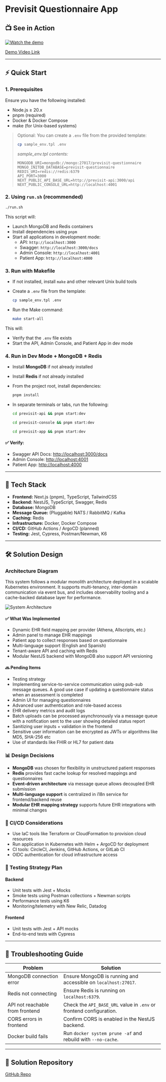 # Previsit Questionnaire App

## 📺 See in Action

[![Watch the demo](./thumbnail.png)](https://drive.google.com/file/d/1YYDtVdH-ls4mmpA12z4u_KNnNy6fo0Ym/view?usp=sharing)


[Demo Video Link](https://drive.google.com/file/d/1YYDtVdH-ls4mmpA12z4u_KNnNy6fo0Ym/view?usp=sharing)

---

## ⚡ Quick Start

### 1. Prerequisites

Ensure you have the following installed:

- Node.js ≥ 20.x
- pnpm (required)
- Docker & Docker Compose
- make (for Unix-based systems)

> Optional: You can create a `.env` file from the provided template:
>
> ```bash
> cp sample_env.tpl .env
> ```
>
> _sample_env.tpl contents:_
> ```env
> MONGODB_URI=mongodb://mongo:27017/previsit-questionnaire
> MONGO_INITDB_DATABASE=previsit-questionnaire
> REDIS_URI=redis://redis:6379
> API_PORT=3000
> NEXT_PUBLIC_API_BASE_URL=http://previsit-api:3000/api
> NEXT_PUBLIC_CONSOLE_URL=http://localhost:4001
> ```

### 2. Using `run.sh` (recommended)

```bash
./run.sh
```

This script will:

- Launch MongoDB and Redis containers
- Install dependencies using `pnpm`
- Start all applications in development mode:
  - API: `http://localhost:3000`
  - Swagger: `http://localhost:3000/docs`
  - Admin Console: `http://localhost:4001`
  - Patient App: `http://localhost:4000`

### 3. Run with Makefile

- If not installed, install `make` and other relevant Unix build tools
- Create a `.env` file from the template:

  ```bash
  cp sample_env.tpl .env
  ```

- Run the Make command:

  ```bash
  make start-all
  ```

This will:
- Verify that the `.env` file exists
- Start the API, Admin Console, and Patient App in dev mode

### 4. Run in Dev Mode + MongoDB + Redis

- Install **MongoDB** if not already installed
- Install **Redis** if not already installed
- From the project root, install dependencies:

  ```bash
  pnpm install
  ```

- In separate terminals or tabs, run the following:

  ```bash
  cd previsit-api && pnpm start:dev
  ```

  ```bash
  cd previsit-console && pnpm start:dev
  ```

  ```bash
  cd previsit-app && pnpm start:dev
  ```

#### ✅ Verify:

- Swagger API Docs: [http://localhost:3000/docs](http://localhost:3000/docs)
- Admin Console: [http://localhost:4001](http://localhost:4001)
- Patient App: [http://localhost:4000](http://localhost:4000)

---

## 🚠 Tech Stack

- **Frontend:** Next.js (pnpm), TypeScript, TailwindCSS
- **Backend:** NestJS, TypeScript, Swagger, Redis
- **Database:** MongoDB
- **Message Queue:** (Pluggable) NATS / RabbitMQ / Kafka
- **Caching:** Redis
- **Infrastructure:** Docker, Docker Compose
- **CI/CD:** GitHub Actions / ArgoCD (planned)
- **Testing:** Jest, Cypress, Postman/Newman, K6

---

## 🛠️ Solution Design

### Architecture Diagram

This system follows a modular monolith architecture deployed in a scalable Kubernetes environment. It supports multi-tenancy, inter-domain communication via event bus, and includes observability tooling and a cache-backed database layer for performance.

![System Architecture](architecture_diagram.svg)


#### ✅ What Was Implemented

- Dynamic EHR field mapping per provider (Athena, Allscripts, etc.)
- Admin panel to manage EHR mappings
- Patient app to collect responses based on questionnaire
- Multi-language support (English and Spanish)
- Tenant-aware API and caching with Redis
- Modular NestJS backend with MongoDB also support API versioning

#### 🔜 Pending Items
- Testing strategy
- Implementing service-to-service communication using pub-sub message queues. A good use case if updating a questionnaire status when an assessment is completed
- Admin UI for managing questionnaires
- Advanced user authentication and role-based access
- EHR delivery metrics and audit logs
- Batch uploads can be processed asynchronously via a message queue with a notification sent to the user showing detailed status report
- Sanitizing user inputs + validation in the frontend
- Sensitive user information can be encrypted as JWTs or algorithms like MD5, SHA-256 etc
- Use of standards like FHIR or HL7 for patient data

### 📊 Design Decisions

- **MongoDB** was chosen for flexibility in unstructured patient responses
- **Redis** provides fast cache lookup for resolved mappings and questionnaires
- **Event-driven architecture** via message queue allows decoupled EHR submission
- **Multi-language support** is centralized in i18n service for frontend/backend reuse
- **Modular EHR mapping strategy** supports future EHR integrations with minimal changes

### 🚀 CI/CD Considerations

- Use IaC tools like Terraform or CloudFormation to provision cloud resources
- Run application in Kubernetes with Helm + ArgoCD for deployment
- CI tools: CircleCI, Jenkins, GitHub Actions, or GitLab CI
- OIDC authentication for cloud infrastructure access

### 🧪 Testing Strategy Plan

#### Backend
- Unit tests with Jest + Mocks
- Smoke tests using Postman collections + Newman scripts
- Performance tests using K6
- Monitoring/telemetry with New Relic, Datadog

#### Frontend
- Unit tests with Jest + API mocks
- End-to-end tests with Cypress

---

## 🧹 Troubleshooting Guide

| Problem                          | Solution                                                                  |
|----------------------------------|---------------------------------------------------------------------------|
| MongoDB connection error         | Ensure MongoDB is running and accessible on `localhost:27017`.            |
| Redis not connecting             | Ensure Redis is running on `localhost:6379`.                              |
| API not reachable from frontend  | Check the `API_BASE_URL` value in `.env` or frontend configuration.       |
| CORS errors in frontend          | Confirm CORS is enabled in the NestJS backend.                            |
| Docker build fails               | Run `docker system prune -af` and rebuild with `--no-cache`.              |

---

## 🔗 Solution Repository

[GitHub Repo](https://github.com/akojimsg/previsit-questionnaire-app)
